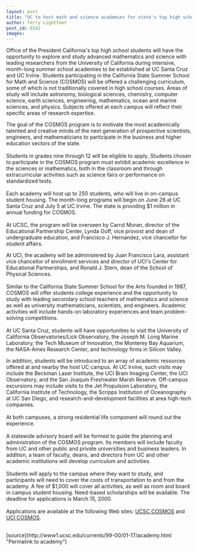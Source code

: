 ```yaml
---
layout: post
title: "UC to host math and science academies for state's top high school students"
author: Terry Lightfoot
post_id: 6542
images:
---
```


<p>
  Office of the President California's top high school students will have the opportunity to explore and study advanced mathematics and science with leading researchers from the University of California during intensive, month-long summer school academies to be established at UC Santa Cruz and UC Irvine. Students participating in the California State Summer School for Math and Science (COSMOS) will be offered a challenging curriculum, some of which is not traditionally covered in high school courses. Areas of study will include astronomy, biological sciences, chemistry, computer science, earth sciences, engineering, mathematics, ocean and marine sciences, and physics. Subjects offered at each campus will reflect their specific areas of research expertise.
</p>
<p>
  The goal of the COSMOS program is to motivate the most academically talented and creative minds of the next generation of prospective scientists, engineers, and mathematicians to participate in the business and higher education sectors of the state.<br>
  <br>
  Students in grades nine through 12 will be eligible to apply. Students chosen to participate in the COSMOS program must exhibit academic excellence in the sciences or mathematics, both in the classroom and through extracurricular activities such as science fairs or performance on standardized tests.<br>
  <br>
  Each academy will host up to 250 students, who will live in on-campus student housing. The month-long programs will begin on June 26 at UC Santa Cruz and July 5 at UC Irvine. The state is providing $1 million in annual funding for COSMOS.<br>
  <br>
  At UCSC, the program will be overseen by Carrol Moran, director of the Educational Partnership Center, Lynda Goff, vice provost and dean of undergraduate education, and Francisco J. Hernandez, vice chancellor for student affairs.
</p>
<p>
  At UCI, the academy will be administered by Juan Francisco Lara, assistant vice chancellor of enrollment services and director of UCI's Center for Educational Partnerships, and Ronald J. Stern, dean of the School of Physical Sciences.<br>
  <br>
  Similar to the California State Summer School for the Arts founded in 1987, COSMOS will offer students college experience and the opportunity to study with leading secondary school teachers of mathematics and science as well as university mathematicians, scientists, and engineers. Academic activities will include hands-on laboratory experiences and team problem-solving competitions.<br>
  <br>
  At UC Santa Cruz, students will have opportunities to visit the University of California Observatories/Lick Observatory, the Joseph M. Long Marine Laboratory, the Tech Museum of Innovation, the Monterey Bay Aquarium, the NASA-Ames Research Center, and technology firms in Silicon Valley.
</p>
<p>
  In addition, students will be introduced to an array of academic resources offered at and nearby the host UC campus. At UC Irvine, such visits may include the Beckman Laser Institute, the UCI Brain Imaging Center, the UCI Observatory, and the San Joaquin Freshwater Marsh Reserve. Off-campus excursions may include visits to the Jet Propulsion Laboratory, the California Institute of Technology, the Scripps Institution of Oceanography at UC San Diego, and research-and-development facilities at area high-tech companies.<br>
  <br>
  At both campuses, a strong residential life component will round out the experience.<br>
  <br>
  A statewide advisory board will be formed to guide the planning and administration of the COSMOS program. Its members will include faculty from UC and other public and private universities and business leaders. In addition, a team of faculty, deans, and directors from UC and other academic institutions will develop curriculum and activities.<br>
  <br>
  Students will apply to the campus where they want to study, and participants will need to cover the costs of transportation to and from the academy. A fee of $1,000 will cover all activities, as well as room and board in campus student housing. Need-based scholarships will be available. The deadline for applications is March 15, 2000.<br>
  <br>
  Applications are available at the following Web sites: <a href="http://epc.ucsc.edu/cosmos">UCSC COSMOS</a> and <a href="http://www.cosmos.uci.edu/">UCI COSMOS</a>.<br>
  <br>

</p>
[source](http://www1.ucsc.edu/currents/99-00/01-17/academy.html "Permalink to academy")
